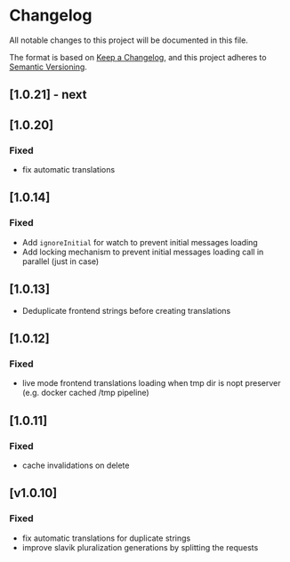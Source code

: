 # Changelog

All notable changes to this project will be documented in this file.

The format is based on [Keep a Changelog](https://keepachangelog.com/en/1.0.0/),
and this project adheres to [Semantic Versioning](https://semver.org/spec/v2.0.0.html).

## [1.0.21] - next

## [1.0.20]

### Fixed
- fix automatic translations

## [1.0.14]

### Fixed

- Add `ignoreInitial` for watch to prevent initial messages loading
- Add locking mechanism to prevent initial messages loading call in parallel (just in case)

## [1.0.13]

- Deduplicate frontend strings before creating translations 


## [1.0.12]

### Fixed

- live mode frontend translations loading when tmp dir is nopt preserver  (e.g. docker cached /tmp pipeline)

## [1.0.11]

### Fixed

- cache invalidations on delete

## [v1.0.10]

### Fixed

- fix automatic translations for duplicate strings
- improve slavik pluralization generations by splitting the requests
